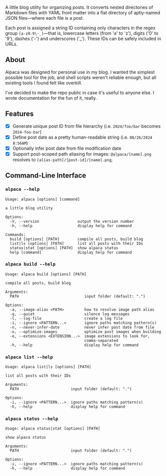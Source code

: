 A little blog utility for organizing posts. It converts nested directories of Markdown files with YAML front matter into a flat directory of aptly-named JSON files—where each file is a post.

Each post is assigned a string ID containing only characters in the regex group `[a-z0-9\-_]`—that is, lowercase letters (from 'a' to 'z'), digits ('0' to '9'), dashes ('-') and underscores ('_'). These IDs can be safely included in URLs.

## About

Alpaca was designed for personal use in my blog. I wanted the simplest possible tool for the job, and shell scripts weren't reliable enough, but all existing tools I found felt like overkill. 

I've decided to make the repo public in case it's useful to anyone else. I wrote documentation for the fun of it, really.

## Features

- [x] Generate unique post ID from file hierarchy (i.e. `2024/foo/bar` becomes `2024-foo-bar`)
- [x] Define post date as a pretty human-readable string (i.e. `08/26/2024 8:56AM`)
- [x] Optionally infer post date from file modification date
- [x] Support post-scoped path aliasing for images: `@alpaca/[name].png` resolves to `[alias-path]/[post-id]/[name].png`,

## Command-Line Interface

### `alpaca --help`
```
Usage: alpaca [options] [command]

a little blog utility

Options:
  -V, --version                 output the version number
  -h, --help                    display help for command

Commands:
  build [options] [PATH]        compile all posts, build blog
  list|ls [options] [PATH]      list all posts with their IDs
  status|stat [options] [PATH]  show alpaca status
  help [command]                display help for command
```

### `alpaca build --help`
```
Usage: alpaca build [options] [PATH]

compile all posts, build blog

Arguments:
  PATH                             input folder (default: ".")

Options:
  -a, --image-alias <PATH>         how to resolve image path alias
  -q, --quiet                      silence log messages
  -l, --log-file                   create a log file
  -i, --ignore <PATTERN...>        ignore paths matching pattern(s)
  -n, --never-infer-date           never infer post date from file
  -o, --optimize-images            optimize post images when building
  -e, --extensions <EXTENSION...>  image extensions to look for,
                                   comma-separated
  -h, --help                       display help for command
```

### `alpaca list --help`
```
Usage: alpaca list|ls [options] [PATH]

list all posts with their IDs

Arguments:
  PATH                       input folder (default: ".")

Options:
  -i, --ignore <PATTERN...>  ignore paths matching pattern(s)
  -h, --help                 display help for command
```

### `alpaca status --help`
```
Usage: alpaca status|stat [options] [PATH]

show alpaca status

Arguments:
  PATH                       input folder (default: ".")

Options:
  -i, --ignore <PATTERN...>  ignore paths matching pattern(s)
  -h, --help                 display help for command
```
